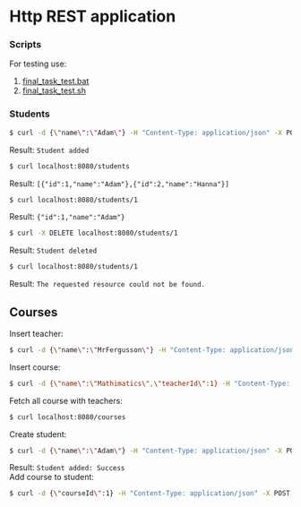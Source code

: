 # Http REST application
### Scripts  
For testing use:  
1. [final_task_test.bat](final_task_test.bat)
2. [final_task_test.sh](final_task_test.sh)  
### Students
```bash
$ curl -d {\"name\":\"Adam\"} -H "Content-Type: application/json" -X POST localhost:8080/students
```  
Result: `Student added` 
```bash
$ curl localhost:8080/students
``` 
Result: `[{"id":1,"name":"Adam"},{"id":2,"name":"Hanna"}]`
```bash
$ curl localhost:8080/students/1
```  
Result: `{"id":1,"name":"Adam"}`  
```bash
$ curl -X DELETE localhost:8080/students/1
```  
Result: `Student deleted`  
```bash
$ curl localhost:8080/students/1
```  
Result: `The requested resource could not be found.`

## Courses
Insert teacher:  
```bash
$ curl -d {\"name\":\"MrFergusson\"} -H "Content-Type: application/json" -X POST localhost:8080/teachers
```  
Insert course:  
```bash
$ curl -d {\"name\":\"Mathimatics\",\"teacherId\":1} -H "Content-Type: application/json" -X POST localhost:8080/courses
```  
Fetch all course with teachers:  
```bash
$ curl localhost:8080/courses
```  
Create student:  
```bash
$ curl -d {\"name\":\"Adam\"} -H "Content-Type: application/json" -X POST localhost:8080/students
```  
Result: `Student added: Success`  
Add course to student:  
```bash
$ curl -d {\"courseId\":1} -H "Content-Type: application/json" -X POST localhost:8080/students/1/courses
```


